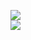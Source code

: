 [![](https://img.shields.io/badge/Made%20With-Github%20Spray-lightgrey.svg?style=for-the-badge&logo=github)](https://github.com/Annihil/github-spray#2542)  
[![](https://i.imgur.com/2DrTn0Z.gif)](https://github.com/Annihil/github-spray)